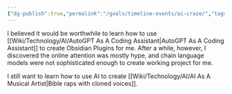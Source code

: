 ```yaml
---
{"dg-publish":true,"permalink":"/goals/timeline-events/ai-craze/","tags":["timeline","personal"]}
---
```



I believed it would be worthwhile to learn how to use [[Wiki/Technology/AI/AutoGPT As A Coding Assistant\|AutoGPT As A Coding Assistant]] to create Obsidian Plugins for me. After a while, however, I discovered the online attention was mostly hype, and chain language models were not sophisticated enough to create working project for me.

I still want to learn how to use AI to create [[Wiki/Technology/AI/AI As A Musical Artist\|Bible raps with cloned voices]].